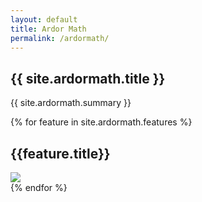 ```yaml
---
layout: default
title: Ardor Math
permalink: /ardormath/
---
```

<article class="hero hero--ardormath">
    <div class="hero__content hero__content">
        <h2 class="hero__title">{{ site.ardormath.title }}</h2>
        <p class="hero__summary">{{ site.ardormath.summary }}</p>    
    </div>
</article>

<div>
  {% for feature in site.ardormath.features %}
      <section class="hero hero--ardormath-showcase-{{feature.showcase}}">
        <div class="feature">
          <div class="feature-left">
            <h2 class="hero__title">{{feature.title}}</h2>
          </div>
          <div>
            <img class="amathimage" src="{{ site.baseurl }}{{feature.image}}" />
          </div>
        </div>
      </section>
  {% endfor %}
</div>
